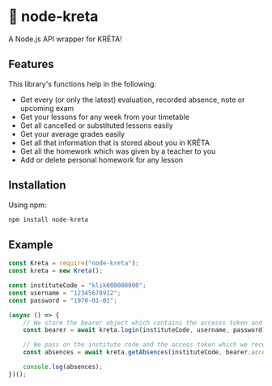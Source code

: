 # 🎒 node-kreta

A Node.js API wrapper for KRÉTA!

## Features

This library's functions help in the following:

- Get every (or only the latest) evaluation, recorded absence, note or upcoming exam
- Get your lessons for any week from your timetable
- Get all cancelled or substituted lessons easily
- Get your average grades easily
- Get all that information that is stored about you in KRÉTA
- Get all the homework which was given by a teacher to you
- Add or delete personal homework for any lesson

## Installation

Using npm:

```js
npm install node-kreta
```

## Example

```js
const Kreta = require("node-kreta");
const kreta = new Kreta();

const instituteCode = "klik000000000";
const username = "12345678912";
const password = "1970-01-01";

(async () => {
    // We store the bearer object which contains the accesss token and refresh token
    const bearer = await kreta.login(instituteCode, username, password);

    // We pass on the institute code and the access token which we received earlier
    const absences = await kreta.getAbsences(instituteCode, bearer.accessToken);

    console.log(absences);
})();
```

